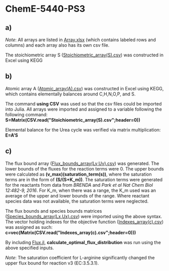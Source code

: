 # ChemE-5440-PS3

## a) 
*Note*: All arrays are listed in [Array.xlsx](https://github.com/lenareeb/ChemE-5440-PS3/blob/master/PS3/Arrays.xlsx) (which contains labeled rows and columns) and each array also has its own csv file.

The stoichiometric array S ([Stoichiometric_array(S).csv](https://github.com/lenareeb/ChemE-5440-PS3/blob/master/PS3/Stoichiometric_array(S).csv)) was constructed in Excel using KEGG

## b) 
Atomic array A ([Atomic_array(A).csv](https://github.com/lenareeb/ChemE-5440-PS3/blob/master/PS3/Atomic_array(A).csv)) was constructed in Excel using KEGG, which contains elementally balances around C,H,N,O,P, and S.

The command **using CSV** was used so that the csv files could be imported into Julia.
All arrays were imported and assigned to a variable following the following command:
**S=Matrix(CSV.read("Stoichiometric_array(S).csv";header=0))**

Elemental balance for the Urea cycle was verified via matrix multiplication: **E=A’S**

## c)
The flux bound array ([Flux_bounds_array(Lv,Uv).csv](https://github.com/lenareeb/ChemE-5440-PS3/blob/master/PS3/Flux_bounds_array(Lv%2CUv).csv)) was generated. The lower bounds of the fluxes for the reaction terms were 0. The upper bounds were calculated as **(v_max)(saturation_term(s))**, where the saturation terms are in the form of **(S/(S+K_m))**. The saturation terms were generated for the reactants from data from *BRENDA* and *Park et al Nat Chem Biol 12:482-9, 2016*. For K_m, when there was a range, the K_m used was an average of the upper and lower bounds of the range. Where reactant species data was not available, the saturation terms were neglected.

The flux bounds and species bounds matrices ([Species_bounds_array(Lx,Ux).csv](https://github.com/lenareeb/ChemE-5440-PS3/blob/master/PS3/Species_bounds_array(Lx%2CUx).csv)) were imported using the above syntax. The vector holding indexes for the objective function ([Indexes_array(c).csv](https://github.com/lenareeb/ChemE-5440-PS3/blob/master/PS3/Indexes_array(c).csv)) was assigned as such: **c=vec(Matrix(CSV.read("Indexes_array(c).csv";header=0)))**

By including [Flux.jl](https://github.com/lenareeb/ChemE-5440-PS3/blob/master/PS3/Kegg-master/src/Include.jl), **calculate_optimal_flux_distribution** was run using the above specified inputs. 

*Note*: The saturation coefficient for L-arginine significantly changed the upper flux bound for reaction v3 (EC:3.5.3.1).

